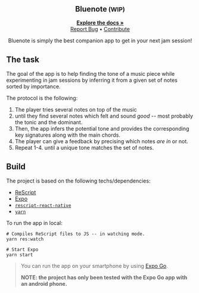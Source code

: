 <div align="center">
  <h3 align="center">
	<big>Bluenote</big> (WIP)
  </h3>
  <p align="center">
   <a href="https://github.com/EmileRolley/bluenote/blob/main/docs"><strong>Explore the docs »</strong></a>
   <br/>
   <a href="https://github.com/EmileRolley/bluenote/issues">Report Bug</a>
   •
   <a href="https://github.com/EmileRolley/bluenote/blob/master/CONTRIBUTING.md">Contribute</a>
  </p>

  Bluenote is simply the best companion app to get in your next jam session!
</div>

## The task

The goal of the app is to help finding the tone of a music piece while
experimenting in jam sessions by inferring it from a given set of notes sorted
by importance.

The protocol is the following:
1. The player tries several notes on top of the music
2. until they find several notes which felt and sound _good_ -- most probably the
   tonic and the dominant.
3. Then, the app infers the potential tone and provides the corresponding key
   signatures along with the main chords.
4. The player can give a feedback by precising which notes _are in_ or not.
5. Repeat 1-4. until a unique tone matches the set of notes.

## Build

The project is based on the following techs/dependencies:
* [ReScript](https://rescript-lang.org)
* [Expo](https://expo.dev/)
* [`rescript-react-native`](https://rescript-react-native.github.io/)
* [`yarn`](https://yarnpkg.com/)

To run the app in local:

```
# Compiles ReScript files to JS -- in watching mode.
yarn res:watch

# Start Expo
yarn start
```

> You can run the app on your smartphone by using [Expo Go](https://expo.dev/expo-go).
>
> **NOTE: the project has only been tested with the Expo Go app with an android
> phone.**
